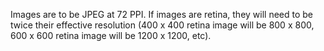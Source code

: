 Images are to be JPEG at 72 PPI. If images are retina, they will need to be twice their effective resolution (400 x 400 retina image will be 800 x 800, 600 x 600 retina image will be 1200 x 1200, etc).